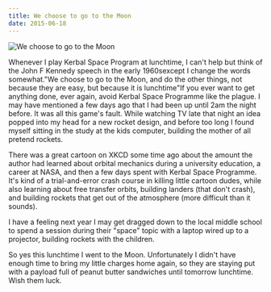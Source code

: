 ```yaml
---
title: We choose to go to the Moon
date: 2015-06-18
---
```


![We choose to go to the Moon](https://source.unsplash.com/l7dbl-sUg3k/1600x900)

Whenever I play Kerbal Space Program at lunchtime, I can't help but think of the John F Kennedy speech in the early 1960sexcept I change the words somewhat."We choose to go to the Moon, and do the other things, not because they are easy, but because it is lunchtime"If you ever want to get anything done, ever again, avoid Kerbal Space Programme like the plague. I may have mentioned a few days ago that I had been up until 2am the night before. It was all this game's fault. While watching TV late that night an idea popped into my head for a new rocket design, and before too long I found myself sitting in the study at the kids computer, building the mother of all pretend rockets.

There was a great cartoon on XKCD some time ago about the amount the author had learned about orbital mechanics during a university education, a career at NASA, and then a few days spent with Kerbal Space Programme. It's kind of a trial-and-error crash course in killing little cartoon dudes, while also learning about free transfer orbits, building landers (that don't crash), and building rockets that get out of the atmosphere (more difficult than it sounds).

I have a feeling next year I may get dragged down to the local middle school to spend a session during their "space" topic with a laptop wired up to a projector, building rockets with the children.

So yes this lunchtime I went to the Moon. Unfortunately I didn't have enough time to bring my little charges home again, so they are staying put with a payload full of peanut butter sandwiches until tomorrow lunchtime. Wish them luck.